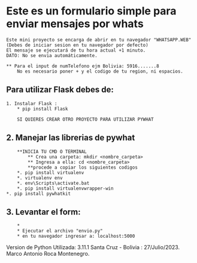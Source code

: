 # Este es un formulario simple para enviar mensajes por whats
    Este mini proyecto se encarga de abrir en tu navegador "WHATSAPP.WEB" (Debes de iniciar sesion en tu navegador por defecto)
    El mensaje se ejecutará de tu hora actual +1 minuto.
    DATO: No se envia automáticamente.

    ** Para el input de numTelefono ejm Bolivia: 5916.......8
        No es necesario poner + y el codigo de tu region, ni espacios.
## Para utilizar Flask debes de:
    1. Instalar Flask : 
        * pip install Flask

        SI QUIERES CREAR OTRO PROYECTO PARA UTILIZAR PYWHAT
  ##  2. Manejar las librerias de pywhat
        **INICIA TU CMD O TERMINAL
            ** Crea una carpeta: mkdir <nombre_carpeta>
            ** Ingresa a ella: cd <nombre_carpeta>
            **procede a copiar los siguientes codigos
        *. pip install virtualenv
        *. virtualenv env
        *. env\Scripts\activate.bat
        *. pip install virtualenvwrapper-win
	*. pip install pywhatkit

   ## 3. Levantar el form:
        * 
        * Ejecutar el archivo "envio.py"
        * en tu navegador ingresar a: localhost:5000
Version de Python Utilizada: 3.11.1
Santa Cruz - Bolivia : 27/Julio/2023.
Marco Antonio Roca Montenegro.
